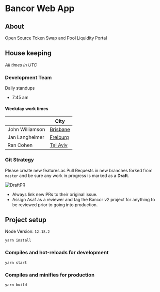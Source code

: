 # Bancor Web App

## About

Open Source Token Swap and Pool Liquidity Portal

## House keeping

_All times in UTC_

### Development Team

Daily standups

- 7:45 am

#### Weekday work times

|                  | City                                                                        |
| ---------------- | --------------------------------------------------------------------------- |
| John Williamson  | [Brisbane](https://www.timeanddate.com/worldclock/australia/)               |
| Jan Langheimer   | [Freiburg](https://www.timeanddate.com/worldclock/germany/freiburg)         |
| Ran Cohen        | [Tel Aviv](https://www.timeanddate.com/worldclock/israel/tel-aviv)          |

### Git Strategy

Please create new features as Pull Requests in new branches forked from `master` and be sure any work in progress is marked as a **Draft**.

![DraftPR](https://github.com/bancorprotocol/webapp/raw/master/docs/media/draftPr.png)

- Always link new PRs to their original issue.
- Assign Asaf as a reviewer and tag the Bancor v2 project for anything to be reviewed prior to going into production.

## Project setup

Node Version: `12.18.2`

```
yarn install
```

### Compiles and hot-reloads for development

```
yarn start
```

### Compiles and minifies for production

```
yarn build
```
